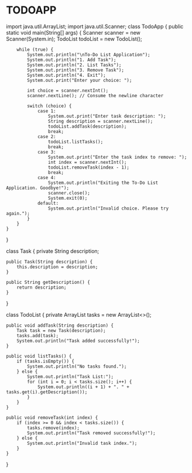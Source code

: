 # TODOAPP

import java.util.ArrayList;
import java.util.Scanner;
class TodoApp {
    public static void main(String[] args) {
        Scanner scanner = new Scanner(System.in);
        TodoList todoList = new TodoList();

        while (true) {
            System.out.println("\nTo-Do List Application");
            System.out.println("1. Add Task");
            System.out.println("2. List Tasks");
            System.out.println("3. Remove Task");
            System.out.println("4. Exit");
            System.out.print("Enter your choice: ");

            int choice = scanner.nextInt();
            scanner.nextLine(); // Consume the newline character

            switch (choice) {
                case 1:
                    System.out.print("Enter task description: ");
                    String description = scanner.nextLine();
                    todoList.addTask(description);
                    break;
                case 2:
                    todoList.listTasks();
                    break;
                case 3:
                    System.out.print("Enter the task index to remove: ");
                    int index = scanner.nextInt();
                    todoList.removeTask(index - 1);
                    break;
                case 4:
                    System.out.println("Exiting the To-Do List Application. Goodbye!");
                    scanner.close();
                    System.exit(0);
                default:
                    System.out.println("Invalid choice. Please try again.");
            }
        }
    }
}

class Task {
    private String description;

    public Task(String description) {
        this.description = description;
    }

    public String getDescription() {
        return description;
    }
}

class TodoList {
    private ArrayList<Task> tasks = new ArrayList<>();

    public void addTask(String description) {
        Task task = new Task(description);
        tasks.add(task);
        System.out.println("Task added successfully!");
    }

    public void listTasks() {
        if (tasks.isEmpty()) {
            System.out.println("No tasks found.");
        } else {
            System.out.println("Task List:");
            for (int i = 0; i < tasks.size(); i++) {
                System.out.println((i + 1) + ". " + tasks.get(i).getDescription());
            }
        }
    }

    public void removeTask(int index) {
        if (index >= 0 && index < tasks.size()) {
            tasks.remove(index);
            System.out.println("Task removed successfully!");
        } else {
            System.out.println("Invalid task index.");
        }
    }
}
